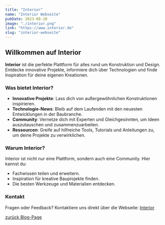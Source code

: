 ```yaml
---
title: "Interior"
name: "Interior Webseite"
pubDate: 2023-08-10
image: "./interior.png"
link: "https://www.interior.de"
slug: "interior-webseite"
---
```


## Willkommen auf Interior

**Interior** ist die perfekte Plattform für alles rund um Konstruktion und Design. Entdecke innovative Projekte, informiere dich über Technologien und finde Inspiration für deine eigenen Kreationen.

### Was bietet Interior?

- **Innovative Projekte**: Lass dich von außergewöhnlichen Konstruktionen inspirieren.
- **Technologie-News**: Bleib auf dem Laufenden mit den neuesten Entwicklungen in der Baubranche.
- **Community**: Vernetze dich mit Experten und Gleichgesinnten, um Ideen auszutauschen und zusammenzuarbeiten.
- **Ressourcen**: Greife auf hilfreiche Tools, Tutorials und Anleitungen zu, um deine Projekte zu verwirklichen.

### Warum Interior?

Interior ist nicht nur eine Plattform, sondern auch eine Community. Hier kannst du:
- Fachwissen teilen und erweitern.
- Inspiration für kreative Bauprojekte finden.
- Die besten Werkzeuge und Materialien entdecken.

### Kontakt

Fragen oder Feedback? Kontaktiere uns direkt über die Webseite: [Interior](https://www.interior.de)

[zurück Blog-Page](/webdesign-solutions/blog)

